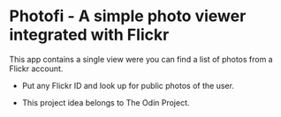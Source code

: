 # Photofi - A simple photo viewer integrated with Flickr

This app contains a single view were you can find a list of photos from a Flickr account.

* Put any Flickr ID and look up for public photos of the user.

* This project idea belongs to The Odin Project.
